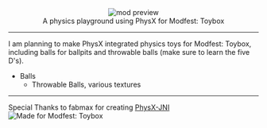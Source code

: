 <!--suppress HtmlDeprecatedTag, XmlDeprecatedElement -->
<center><img alt="mod preview" src="https://upload.wikimedia.org/wikipedia/commons/7/70/Example.png"/></center>

<center>
A physics playground using PhysX for Modfest: Toybox
</center>

---

I am planning to make PhysX integrated physics toys for Modfest: Toybox, including balls for ballpits and throwable balls (make sure to learn the five D's).
- Balls
  - Throwable Balls, various textures

---

Special Thanks to fabmax for creating [PhysX-JNI](https://github.com/fabmax/physx-jni)
![Made for Modfest: Toybox](https://github.com/ModFest/art/blob/v2/badge/svg/toybox/cozy.svg)
